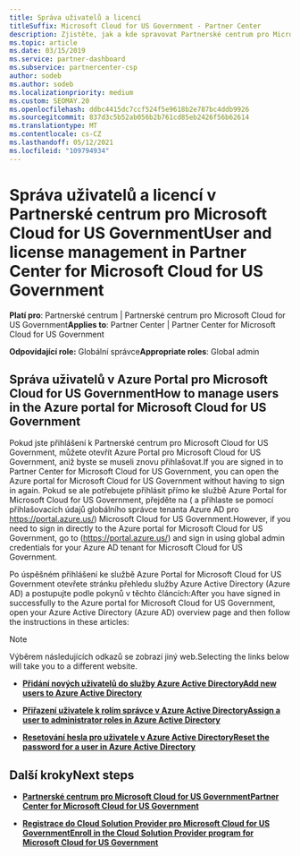 ```yaml
---
title: Správa uživatelů a licencí
titleSuffix: Microsoft Cloud for US Government - Partner Center
description: Zjistěte, jak a kde spravovat Partnerské centrum pro Microsoft Cloud for US Government partnery, zákazníky a licence a také resetování hesel.
ms.topic: article
ms.date: 03/15/2019
ms.service: partner-dashboard
ms.subservice: partnercenter-csp
author: sodeb
ms.author: sodeb
ms.localizationpriority: medium
ms.custom: SEOMAY.20
ms.openlocfilehash: ddbc4415dc7ccf524f5e9618b2e787bc4ddb9926
ms.sourcegitcommit: 837d3c5b52ab056b2b761cd85eb2426f56b62614
ms.translationtype: MT
ms.contentlocale: cs-CZ
ms.lasthandoff: 05/12/2021
ms.locfileid: "109794934"
---
```

# <a name="user-and-license-management-in-partner-center-for-microsoft-cloud-for-us-government"></a><span data-ttu-id="4e098-103">Správa uživatelů a licencí v Partnerské centrum pro Microsoft Cloud for US Government</span><span class="sxs-lookup"><span data-stu-id="4e098-103">User and license management in Partner Center for Microsoft Cloud for US Government</span></span>

<span data-ttu-id="4e098-104">**Platí pro**: Partnerské centrum | Partnerské centrum pro Microsoft Cloud for US Government</span><span class="sxs-lookup"><span data-stu-id="4e098-104">**Applies to**: Partner Center | Partner Center for Microsoft Cloud for US Government</span></span>

<span data-ttu-id="4e098-105">**Odpovídající role:** Globální správce</span><span class="sxs-lookup"><span data-stu-id="4e098-105">**Appropriate roles**: Global admin</span></span>

## <a name="how-to-manage-users-in-the-azure-portal-for-microsoft-cloud-for-us-government"></a><span data-ttu-id="4e098-106">Správa uživatelů v Azure Portal pro Microsoft Cloud for US Government</span><span class="sxs-lookup"><span data-stu-id="4e098-106">How to manage users in the Azure portal for Microsoft Cloud for US Government</span></span>

<span data-ttu-id="4e098-107">Pokud jste přihlášení k Partnerské centrum pro Microsoft Cloud for US Government, můžete otevřít Azure Portal pro Microsoft Cloud for US Government, aniž byste se museli znovu přihlašovat.</span><span class="sxs-lookup"><span data-stu-id="4e098-107">If you are signed in to Partner Center for Microsoft Cloud for US Government, you can open the Azure portal for Microsoft Cloud for US Government without having to sign in again.</span></span> <span data-ttu-id="4e098-108">Pokud se ale potřebujete přihlásit přímo ke službě Azure Portal for Microsoft Cloud for US Government, přejděte na ( a přihlaste se pomocí přihlašovacích údajů globálního správce tenanta Azure AD pro https://portal.azure.us/) Microsoft Cloud for US Government.</span><span class="sxs-lookup"><span data-stu-id="4e098-108">However, if you need to sign in directly to the Azure portal for Microsoft Cloud for US Government, go to (https://portal.azure.us/) and sign in using global admin credentials for your Azure AD tenant for Microsoft Cloud for US Government.</span></span>

<span data-ttu-id="4e098-109">Po úspěšném přihlášení ke službě Azure Portal for Microsoft Cloud for US Government otevřete stránku přehledu služby Azure Active Directory (Azure AD) a postupujte podle pokynů v těchto článcích:</span><span class="sxs-lookup"><span data-stu-id="4e098-109">After you have signed in successfully to the Azure portal for Microsoft Cloud for US Government, open your Azure Active Directory (Azure AD) overview page and then follow the instructions in these articles:</span></span>

> [!NOTE]  
> <span data-ttu-id="4e098-110">Výběrem následujících odkazů se zobrazí jiný web.</span><span class="sxs-lookup"><span data-stu-id="4e098-110">Selecting the links below will take you to a different website.</span></span> 

-  [<span data-ttu-id="4e098-111">**Přidání nových uživatelů do služby Azure Active Directory**</span><span class="sxs-lookup"><span data-stu-id="4e098-111">**Add new users to Azure Active Directory**</span></span>](/azure/active-directory/active-directory-users-create-azure-portal)

-  [<span data-ttu-id="4e098-112">**Přiřazení uživatele k rolím správce v Azure Active Directory**</span><span class="sxs-lookup"><span data-stu-id="4e098-112">**Assign a user to administrator roles in Azure Active Directory**</span></span>](/azure/active-directory/active-directory-users-assign-role-azure-portal)

-  [<span data-ttu-id="4e098-113">**Resetování hesla pro uživatele v Azure Active Directory**</span><span class="sxs-lookup"><span data-stu-id="4e098-113">**Reset the password for a user in Azure Active Directory**</span></span>](/azure/active-directory/active-directory-users-reset-password-azure-portal)

## <a name="next-steps"></a><span data-ttu-id="4e098-114">Další kroky</span><span class="sxs-lookup"><span data-stu-id="4e098-114">Next steps</span></span>

-  [<span data-ttu-id="4e098-115">**Partnerské centrum pro Microsoft Cloud for US Government**</span><span class="sxs-lookup"><span data-stu-id="4e098-115">**Partner Center for Microsoft Cloud for US Government**</span></span>](partner-center-for-microsoft-us-govt-cloud.md)

-  [<span data-ttu-id="4e098-116">**Registrace do Cloud Solution Provider pro Microsoft Cloud for US Government**</span><span class="sxs-lookup"><span data-stu-id="4e098-116">**Enroll in the Cloud Solution Provider program for Microsoft Cloud for US Government**</span></span>](enroll-in-csp-for-microsoft-us-govt-cloud.md)
